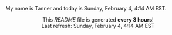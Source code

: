 My name is Tanner and today is Sunday, February 4, 4:14 AM EST.

<p align="center">This <i>README</i> file is generated <b>every 3 hours</b>!</br>Last refresh: Sunday, February 4, 4:14 AM EST<br /></p>
